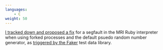 ```yaml
---
languages:
    - C
weight: 50
---
```


[I tracked down and proposed a fix][ruby_bug] for a segfault in the MRI Ruby
interpreter when using forked processes and the default psuedo random number
generator, as [triggered by the Faker][faker_issue] test data library.

[faker_issue]: https://github.com/stympy/faker/issues/982#issuecomment-317390797
[ruby_bug]: https://bugs.ruby-lang.org/issues/13753
